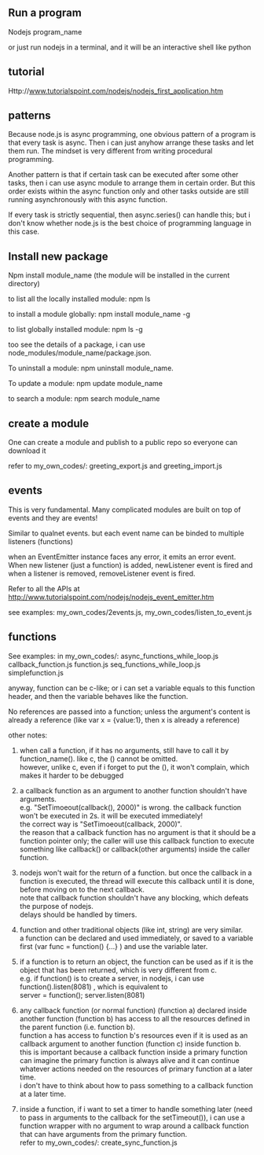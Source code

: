 Run a program
--------------------
Nodejs program_name

or just run nodejs in a terminal, and it will be an interactive shell like python

tutorial
---------------
Http://www.tutorialspoint.com/nodejs/nodejs_first_application.htm


patterns
-----------------------

Because node.js is async programming, one obvious pattern of a program is that every task is async.
Then i can just anyhow arrange these tasks and let them run. 
The mindset is very different from writing procedural programming.

Another pattern is that if certain task can be executed after some other tasks, 
then i can use async module to arrange them in certain order.
But this order exists within the async function only and other tasks outside are still running asynchronously with this async function.

If every task is strictly sequential, then async.series() can handle this;
but i don't know whether node.js is the best choice of programming language in this case.


Install new package
-----------------------

Npm install module_name (the module will be installed in the current directory)

to list all the locally installed module: npm ls

to install a module globally: npm install module_name -g

to list globally installed module: npm ls -g

too see the details of a package, i can use node_modules/module_name/package.json.

To uninstall a module: npm uninstall module_name.

To update a module: npm update module_name

to search a module: npm search module_name


create a module
--------------------

One can create a module and publish to a public repo so everyone can download it

refer to my_own_codes/: greeting_export.js and greeting_import.js

events 
--------------------

This is very fundamental. 
Many complicated modules are built on top of events and they are events!

Similar to qualnet events. but each event name can be binded to multiple listeners (functions)

when an EventEmitter instance faces any error, it emits an error event.
When new listener (just a function) is added, newListener event is fired and
when a listener is removed, removeListener event is fired.

Refer to all the APIs at http://www.tutorialspoint.com/nodejs/nodejs_event_emitter.htm

see examples: my_own_codes/2events.js, my_own_codes/listen_to_event.js


functions
----------------
See examples: in my_own_codes/: async_functions_while_loop.js  callback_function.js  function.js  seq_functions_while_loop.js  simplefunction.js

anyway, function can be c-like; 
or i can set a variable equals to this function header, and then the variable behaves like the function.

No references are passed into a function; 
unless the argument's content is already a reference (like var x = {value:1}, then x is already a reference)

other notes:

1. when call a function, if it has no arguments, still have to call it by function_name(). like c, the () cannot be omitted.  
	however, unlike c, even if i forget to put the (), it won't complain, which makes it harder to be debugged

2. a callback function as an argument to another function shouldn't have arguments.   
	e.g. "SetTimoeout(callback(), 2000)" is wrong. the callback function won't be executed in 2s. it will be executed immediately!  
	the correct way is "SetTimoeout(callback, 2000)".  
	the reason that a callback function has no argument is that it should be a function pointer only; 
	the caller will use this callback function to execute something like callback() or callback(other arguments) inside the caller function.

3. nodejs won't wait for the return of a function. but once the callback in a function is executed, the thread will execute this callback until it is done, 
	before moving on to the next callback.   
	note that callback function shouldn't have any blocking, which defeats the purpose of nodejs.   
	delays should be handled by timers.

4. function and other traditional objects (like int, string) are very similar.  
	a function can be declared and used immediately, or saved to a variable first (var func = function() {...} ) and use the variable later.

5. if a function is to return an object, the function can be used as if it is the object that has been returned, which is very different from c.  
	e.g. if function() is to create a server, in nodejs, i can use function().listen(8081) , which is equivalent to  
	server = function(); server.listen(8081)

6. any callback function (or normal function) (function a) declared inside another function (function b) has access to all the resources defined in the parent function (i.e. function b).  
	function a has access to function b's resources even if it is used as an callback argument to another function (function c) inside function b.  
	this is important because a callback function inside a primary function can imagine the primary function is always alive and it can continue whatever actions needed on the 
	resources of primary function at a later time.  
	i don't have to think about how to pass something to a callback function at a later time.

7. inside a function, if i want to set a timer to handle something later (need to pass in arguments to the callback for the setTimeout()), i can use a function wrapper with no argument to wrap around a callback function that can have arguments from the primary function.  
	refer to my_own_codes/: create_sync_function.js 
